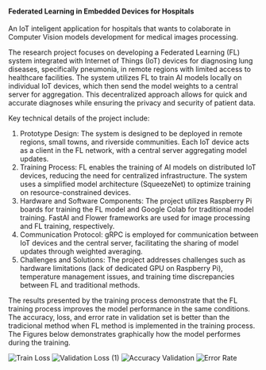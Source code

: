 #### Federated Learning in Embedded Devices for Hospitals
An IoT inteligent application for hospitals that wants to colaborate in Computer Vision models development for medical images processing. 

The research project focuses on developing a Federated Learning (FL) system integrated with Internet of Things (IoT) devices for diagnosing lung diseases, specifically pneumonia, in remote regions with limited access to healthcare facilities. The system utilizes FL to train AI models locally on individual IoT devices, which then send the model weights to a central server for aggregation. This decentralized approach allows for quick and accurate diagnoses while ensuring the privacy and security of patient data.

Key technical details of the project include:

1. Prototype Design: The system is designed to be deployed in remote regions, small towns, and riverside communities. Each IoT device acts as a client in the FL network, with a central server aggregating model updates.
2. Training Process: FL enables the training of AI models on distributed IoT devices, reducing the need for centralized infrastructure. The system uses a simplified model architecture (SqueezeNet) to optimize training on resource-constrained devices.
3. Hardware and Software Components: The project utilizes Raspberry Pi boards for training the FL model and Google Colab for traditional model training. FastAI and Flower frameworks are used for image processing and FL training, respectively.
4. Communication Protocol: gRPC is employed for communication between IoT devices and the central server, facilitating the sharing of model updates through weighted averaging.
5. Challenges and Solutions: The project addresses challenges such as hardware limitations (lack of dedicated GPU on Raspberry Pi), temperature management issues, and training time discrepancies between FL and traditional methods.

The results presented by the training process demonstrate that the FL training process improves the model performance in the same conditions. The accuracy, loss, and error rate in validation set is better than the tradicional method when FL method is implemented in the training process. The Figures below demonstrates graphically how the model performes during the training. 

![Train Loss](https://github.com/matteuscruz/Federated-Learning-Application-for-Hospitals/assets/31227449/c3f8b9af-7073-4447-b14d-362ca618c641)
![Validation Loss (1)](https://github.com/matteuscruz/Federated-Learning-Application-for-Hospitals/assets/31227449/344f4d9e-35a6-4b5d-a51e-850465a47132)
![Accuracy Validation](https://github.com/matteuscruz/Federated-Learning-Application-for-Hospitals/assets/31227449/f7aac6f3-8fd5-488a-8f68-e3915044d72b)
![Error Rate](https://github.com/matteuscruz/Federated-Learning-Application-for-Hospitals/assets/31227449/17b1aa5e-0c9e-431a-a4db-b63c2184bd53)

